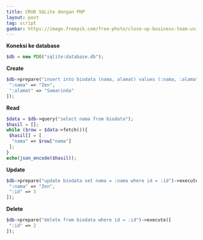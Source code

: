 ```yaml
--- 
title: CRUD SQLite dengan PHP
layout: post
tag: script
gambar: https://image.freepik.com/free-photo/close-up-business-team-using-digital-tablet-with-financial-d_1232-2080.jpg
--- 
```


**Koneksi ke database**

```php 
$db = new PDO("sqlite:database.db");
```

**Create**

```php 
$db->prepare("insert into biodata (nama, alamat) values (:nama, :alamat)")->execute([
 ":nama" => "Zen",
 ":alamat" => "Samarinda"
]);
``` 

**Read**

```php 
$data = $db->query("select nama from biodata");
$hasil = [];
while ($row = $data->fetch()){
 $hasil[] = [
  "nama" => $row["nama"]
 ];
}
echo(json_encode($hasil));
```

**Update**

```php 
$db->prepare("update biodata set nama = :nama where id = :id")->execute([
 ":nama" => "Zen",
 ":id" => 3
]);
```

**Delete**

```php 
$db->prepare("delete from biodata where id = :id")->execute([
 ":id" => 2
]);
```
